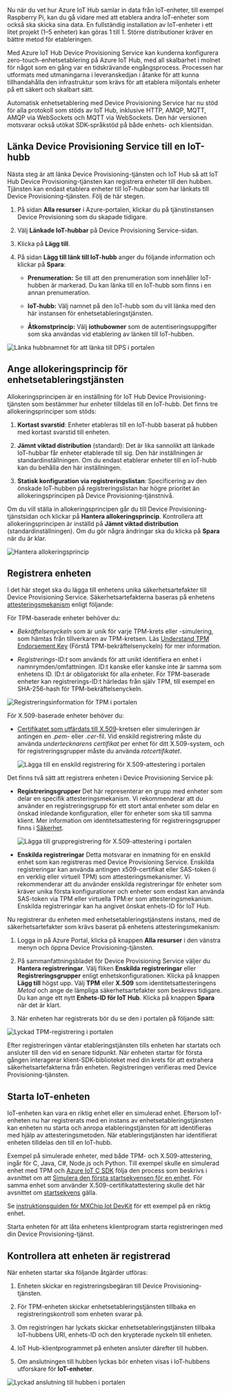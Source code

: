 Nu när du vet hur Azure IoT Hub samlar in data från IoT-enheter, till exempel Raspberry Pi, kan du gå vidare med att etablera andra IoT-enheter som också ska skicka sina data. En fullständig installation av IoT-enheter i ett litet projekt (1–5 enheter) kan göras 1 till 1. Större distributioner kräver en bättre metod för etableringen.

Med Azure IoT Hub Device Provisioning Service kan kunderna konfigurera zero-touch-enhetsetablering på Azure IoT Hub, med all skalbarhet i molnet för något som en gång var en tidskrävande engångsprocess. Processen har utformats med utmaningarna i leveranskedjan i åtanke för att kunna tillhandahålla den infrastruktur som krävs för att etablera miljontals enheter på ett säkert och skalbart sätt.

Automatisk enhetsetablering med Device Provisioning Service har nu stöd för alla protokoll som stöds av IoT Hub, inklusive HTTP, AMQP, MQTT, AMQP via WebSockets och MQTT via WebSockets. Den här versionen motsvarar också utökat SDK-språkstöd på både enhets- och klientsidan.

## <a name="link-the-device-provisioning-service-to-an-iot-hub"></a>Länka Device Provisioning Service till en IoT-hubb

Nästa steg är att länka Device Provisioning-tjänsten och IoT Hub så att IoT Hub Device Provisioning-tjänsten kan registrera enheter till den hubben. Tjänsten kan endast etablera enheter till IoT-hubbar som har länkats till Device Provisioning-tjänsten. Följ de här stegen.

1.  På sidan **Alla resurser** i Azure-portalen, klickar du på tjänstinstansen Device Provisioning som du skapade tidigare.

2.  Välj **Länkade IoT-hubbar** på Device Provisioning Service-sidan.

3.  Klicka på **Lägg till**.

4.  På sidan **Lägg till länk till IoT-hubb** anger du följande information och klickar på **Spara**:

    - **Prenumeration:** Se till att den prenumeration som innehåller IoT-hubben är markerad. Du kan länka till en IoT-hubb som finns i en annan prenumeration.

    - **IoT-hubb:** Välj namnet på den IoT-hubb som du vill länka med den här instansen för enhetsetableringstjänsten.

    - **Åtkomstprincip:** Välj **iothubowner** som de autentiseringsuppgifter som ska användas vid etablering av länken till IoT-hubben.

![Länka hubbnamnet för att länka till DPS i portalen](../media/ee6e78754a1d39d86de71fb6872723f3.png)

## <a name="set-the-allocation-policy-on-the-device-provisioning-service"></a>Ange allokeringsprincip för enhetsetableringstjänsten

Allokeringsprincipen är en inställning för IoT Hub Device Provisioning-tjänsten som bestämmer hur enheter tilldelas till en IoT-hubb. Det finns tre allokeringsprinciper som stöds:

1. **Kortast svarstid**: Enheter etableras till en IoT-hubb baserat på hubben med kortast svarstid till enheten.

2. **Jämnt viktad distribution** (standard): Det är lika sannolikt att länkade IoT-hubbar får enheter etablerade till sig. Den här inställningen är standardinställningen. Om du endast etablerar enheter till en IoT-hubb kan du behålla den här inställningen.

3. **Statisk konfiguration via registreringslistan**: Specificering av den önskade IoT-hubben på registreringslistan har högre prioritet än allokeringsprincipen på Device Provisioning-tjänstnivå.

Om du vill ställa in allokeringsprincipen går du till Device Provisioning-tjänstsidan och klickar på **Hantera allokeringsprincip**. Kontrollera att allokeringsprincipen är inställd på **Jämnt viktad distribution** (standardinställningen). Om du gör några ändringar ska du klicka på **Spara** när du är klar.

![Hantera allokeringsprincip](../media/0c5fa5193156f17b4f5d64aab65a414d.png)

## <a name="enroll-the-device"></a>Registrera enheten

I det här steget ska du lägga till enhetens unika säkerhetsartefakter till Device Provisioning Service. Säkerhetsartefakterna baseras på enhetens [attesteringsmekanism](https://docs.microsoft.com/azure/iot-dps/concepts-device#attestation-mechanism) enligt följande:

För TPM-baserade enheter behöver du:

- *Bekräftelsenyckeln* som är unik för varje TPM-krets eller -simulering, som hämtas från tillverkaren av TPM-kretsen. Läs [Understand TPM Endorsement Key](https://docs.microsoft.com/windows-server/identity/ad-ds/manage/component-updates/tpm-key-attestation#terminology) (Förstå TPM-bekräftelsenyckeln) för mer information.

- *Registrerings-ID:t* som används för att unikt identifiera en enhet i namnrymden/omfattningen. ID:t kanske eller kanske inte är samma som enhetens ID. ID:t är obligatoriskt för alla enheter. För TPM-baserade enheter kan registrerings-ID:t härledas från själv TPM, till exempel en SHA-256-hash för TPM-bekräftelsenyckeln.

![Registreringsinformation för TPM i portalen](../media/11db90b7128e1cf222a4da45de7cbac8.png)

För X.509-baserade enheter behöver du:

- [Certifikatet som utfärdats till X.509](https://docs.microsoft.com/windows/desktop/SecCertEnroll/about-x-509-public-key-certificates)-kretsen eller simuleringen är antingen en *.pem*- eller *.cer*-fil. Vid enskild registrering måste du använda *undertecknarens         certifikat* per enhet för ditt X.509-system, och för registreringsgrupper måste du använda *rotcertifikatet*.

   ![Lägga till en enskild registrering för X.509-attestering i portalen](../media/8d56752f453f27e55dd15b7c894ae406.png)

Det finns två sätt att registrera enheten i Device Provisioning Service på:

- **Registreringsgrupper** Det här representerar en grupp med enheter som delar en specifik attesteringsmekanism. Vi rekommenderar att du använder en registreringsgrupp för ett stort antal enheter som delar en önskad inledande konfiguration, eller för enheter som ska till samma klient. Mer information om identitetsattestering för registreringsgrupper finns i [Säkerhet](https://docs.microsoft.com/azure/iot-dps/concepts-security#controlling-device-access-to-the-provisioning-service-with-x509-certificates).

   ![Lägga till gruppregistrering för X.509-attestering i portalen](../media/4a9d9ea822887c70f1ff1e4b64b138f1.png)

- **Enskilda registreringar** Detta motsvarar en inmatning för en enskild enhet som kan registreras med Device Provisioning Service. Enskilda registreringar kan använda antingen x509-certifikat eller SAS-token (i en verklig eller virtuell TPM) som attesteringsmekanismer. Vi rekommenderar att du använder enskilda registreringar för enheter som kräver unika första konfigurationer och enheter som endast kan använda SAS-token via TPM eller virtuella TPM:er som attesteringsmekanism. Enskilda registreringar kan ha angivet önskat enhets-ID för IoT Hub.

Nu registrerar du enheten med enhetsetableringstjänstens instans, med de säkerhetsartefakter som krävs baserat på enhetens attesteringsmekanism:

1. Logga in på Azure Portal, klicka på knappen **Alla resurser** i den vänstra menyn och öppna Device Provisioning-tjänsten.

2. På sammanfattningsbladet för Device Provisioning Service väljer du **Hantera registreringar**. Välj fliken **Enskilda registreringar** eller **Registreringsgrupper** enligt enhetskonfigurationen. Klicka på knappen **Lägg till** högst upp. Välj **TPM** eller **X.509** som identitetsattesteringens *Metod* och ange de lämpliga säkerhetsartefakter som beskrevs     tidigare. Du kan ange ett nytt **Enhets-ID för IoT Hub**. Klicka på knappen **Spara** när det är klart.

3. När enheten har registrerats bör du se den i portalen på följande sätt:

![Lyckad TPM-registrering i portalen](../media/cb277b2e5bc21cd02669775d536e89c0.png)

Efter registreringen väntar etableringstjänsten tills enheten har startats och ansluter till den vid en senare tidpunkt. När enheten startar för första gången interagerar klient-SDK-biblioteket med din krets för att extrahera säkerhetsartefakterna från enheten. Registreringen verifieras med Device Provisioning-tjänsten.

## <a name="start-the-iot-device"></a>Starta IoT-enheten

IoT-enheten kan vara en riktig enhet eller en simulerad enhet. Eftersom IoT-enheten nu har registrerats med en instans av enhetsetableringstjänsten kan enheten nu starta och anropa etableringstjänsten för att identifieras med hjälp av attesteringsmetoden. När etableringstjänsten har identifierat enheten tilldelas den till en IoT-hubb.

Exempel på simulerade enheter, med både TPM- och X.509-attestering, ingår för C, Java, C\#, Node.js och Python. Till exempel skulle en simulerad enhet med TPM och [Azure IoT C SDK](https://github.com/Azure/azure-iot-sdk-c) följa den process som beskrivs i avsnittet om att [Simulera den första startsekvensen för en enhet](https://docs.microsoft.com/azure/iot-dps/quick-create-simulated-device#simulate-first-boot-sequence-for-the-device). För samma enhet som använder X.509-certifikatattestering skulle det här avsnittet om [startsekvens](https://docs.microsoft.com/azure/iot-dps/quick-create-simulated-device-x509#simulate-first-boot-sequence-for-the-device) gälla.

Se [instruktionsguiden för MXChip Iot DevKit](https://docs.microsoft.com/azure/iot-dps/how-to-connect-mxchip-iot-devkit) för ett exempel på en riktig enhet.

Starta enheten för att låta enhetens klientprogram starta registreringen med din Device Provisioning-tjänst.

## <a name="verify-the-device-is-registered"></a>Kontrollera att enheten är registrerad

När enheten startar ska följande åtgärder utföras:

1. Enheten skickar en registreringsbegäran till Device Provisioning-tjänsten.

2. För TPM-enheten skickar enhetsetableringstjänsten tillbaka en registreringskontroll som enheten svarar på.

3. Om registringen har lyckats skickar enhetsetableringstjänsten tillbaka IoT-hubbens URI, enhets-ID och den krypterade nyckeln till enheten.

4. IoT Hub-klientprogrammet på enheten ansluter därefter till hubben.

5. Om anslutningen till hubben lyckas bör enheten visas i IoT-hubbens utforskare för **IoT-enheter**.

![Lyckad anslutning till hubben i portalen](../media/12ea6da6eef9bf96be6bd80aa1721173.png)

<!--Reference links

-   <https://docs.microsoft.com/azure/iot-dps/tutorial-set-up-cloud>

-   <https://docs.microsoft.com/azure/iot-dps/tutorial-provision-device-to-hub>-->